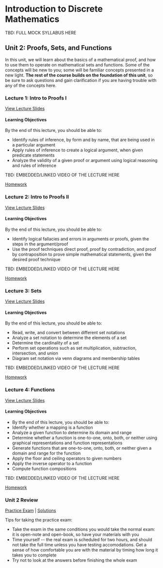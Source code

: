 # Introduction to Discrete Mathematics

TBD: FULL MOCK SYLLABUS HERE

## Unit 2: Proofs, Sets, and Functions

In this unit, we will learn about the basics of a mathematical proof, and how to use them to operate on mathematical sets and functions. Some of the concepts will be new to you; some will be familiar concepts presented in a new light. **The rest of the course builds on the foundation of this unit**, so be sure to ask questions and gain clarification if you are having trouble with any of the concepts here.

### Lecture 1: Intro to Proofs I

[View Lecture Slides](https://docs.google.com/presentation/d/1HksmeYReaES9zOMF8FU77YL5BE9lOlg8BRqkfu3chnY/edit)

#### Learning Objectives

By the end of this lecture, you should be able to:

- Identify rules of inference, by form and by name, that are being used in a particular argument
- Apply rules of inference to create a logical argument, when given predicate statements
- Analyze the validity of a given proof or argument using logical reasoning and rules of inference

TBD: EMBEDDED/LINKED VIDEO OF THE LECTURE HERE

[Homework](https://drive.google.com/file/d/1j13pTJCd4xWzZEMC2h1tTAutc-kHPBgw/view?usp=sharing)

### Lecture 2: Intro to Proofs II

[View Lecture Slides](https://docs.google.com/presentation/d/1ieze8_PaTU80Mff1tFxcLjj7m0c2GcHwdeE0JGLm8AI/edit#slide=id.g8578a98948_2_50)

#### Learning Objectives

By the end of this lecture, you should be able to:

- Identify logical fallacies and errors in arguments or proofs, given the steps in the argument/proof
- Use the proof techniques direct proof, proof by contradiction, and proof by contraposition to prove simple mathematical statements, given the desired proof technique

TBD: EMBEDDED/LINKED VIDEO OF THE LECTURE HERE

[Homework](https://drive.google.com/file/d/1caAB7y_REwsJwHmBl7UEuKRMhtnIU8r7/view?usp=sharing)

### Lecture 3: Sets

[View Lecture Slides](https://drive.google.com/file/d/1caAB7y_REwsJwHmBl7UEuKRMhtnIU8r7/view?usp=sharing)

#### Learning Objectives

By the end of this lecture, you should be able to:

- Read, write, and convert between different set notations 
- Analyze a set notation to determine the elements of a set 
- Determine the cardinality of a set
- Perform set operations such as set multiplication, subtraction, intersection, and union
- Diagram set notation via venn diagrams and membership tables 

TBD: EMBEDDED/LINKED VIDEO OF THE LECTURE HERE

[Homework](https://drive.google.com/file/d/1B1Z16Lr-5d6Q30SU--udsYdOYhRwQp8K/view?usp=sharing)

### Lecture 4: Functions

[View Lecture Slides](https://docs.google.com/presentation/d/1xnEG6FnYKDxqh8SDudgwgX4gu4RouksZzjnF53zkEws/edit#slide=id.g8086720df0_2_50)

#### Learning Objectives

- By the end of this lecture, you should be able to:
- Identify whether a mapping is a function
- Analyze a given function to determine its domain and range 
- Determine whether a function is one-to-one, onto, both, or neither using graphical representations and function representations
- Generate functions that are one-to-one, onto, both, or neither given a domain and range for the function
- Apply the floor and ceiling operators to given numbers
- Apply the inverse operator to a function
- Compute function compositions

TBD: EMBEDDED/LINKED VIDEO OF THE LECTURE HERE

[Homework](https://drive.google.com/file/d/1ZDND7wkp4_Zy19hkxcefViuHVWtLwsAx/view?usp=sharing)

### Unit 2 Review

[Practice Exam](https://drive.google.com/file/d/1_NQjtMREn75kRoMfYb4D_XZelokaq1RA/view?usp=sharing) | [Solutions](https://drive.google.com/file/d/1e6zTfHo1bPq9grWOaeflN0waIVUUQK5a/view?usp=sharing)

Tips for taking the practice exam:

- Take the exam in the same conditions you would take the normal exam: it is open-note and open-book, so have your materials with you
- Time yourself -- the real exam is scheduled for two hours, and should not take the full time unless you have testing accomodations. Get a sense of how comfortable you are with the material by timing how long it takes you to complete
- Try not to look at the answers before finishing the whole exam
